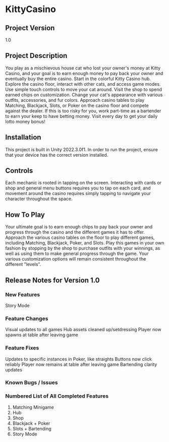 # KittyCasino

## Project Version
1.0

## Project Description
You play as a mischievous house cat who lost your owner's money at Kitty Casino, and your goal is to earn enough money to pay back your owner and eventually buy the entire casino. 
Start in the colorful Kitty Casino hub. Explore the casino floor, interact with other cats, and access game modes. Use simple touch controls to move your cat around.
Visit the shop to spend earned chips on customization. Change your cat's appearance with various outfits, accessories, and fur colors.
Approach casino tables to play Matching, Blackjack, Slots, or Poker on the casino floor and compete against the dealer. If this is too risky for you, work part-time as a bartender to earn your keep to have betting money. Visit every day to get your daily lotto money bonus!

## Installation
This project is built in Unity 2022.3.0f1. In order to run the project, ensure that your device has the correct version installed. 

## Controls
Each mechanic is rooted in tapping on the screen. Interacting with cards or shop and general menu buttons requires you to tap on each card, and movement around the casino requires simply tapping to navigate your character throughout the space. 

## How To Play
Your ultimate goal is to earn enough chips to pay back your owner and progress through the casino and the different games it has to offer. Approach the various casino tables on the floor to play different games, including Matching, Blackjack, Poker, and Slots. Play this games in your own fashion by stopping by the shop to purchase outfits with your winnings, as well as using them to make general progress through the game. Your various customization options will remain consistent throughout the different "levels".

## Release Notes for Version 1.0

### New Features
Story Mode

### Feature Changes
Visual updates to all games
Hub assets cleaned up/setdressing
Player now spawns at table after leaving game

### Feature Fixes
Updates to specific instances in Poker, like straights
Buttons now click reliably
Player now remains at table after leaving game
Bartending clarity updates

### Known Bugs / Issues


### Numbered List of All Completed Features
1. Matching Minigame
2. Hub
3. Shop
4. Blackjack + Poker
5. Slots + Bartending 
6. Story Mode
